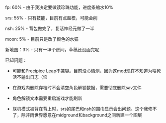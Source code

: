   fp: 60% - 由于我决定要做读珍珠功能，进度条缩水10%

 srs: 55% - 只有技能，目前有点超模，可能会削

 nsh: 25% - 背包做完了，复活神经元做了一半

moon: 5% - 目前只是改了颜色的水猫

新地图：3% - 只有一坤个房间，草稿还没画完呢





已知问题：

- 可能和Precipice Leap不兼容。目前没心情测，因为这mod现在不知道为啥死活不输出日志（恼

- 在游戏内删除存档时不会清空角色解锁数据，需要彻底删除sav文件

- 角色解锁文本需要重启游戏才能刷新

- 联机模式被背在背上时，srs的尾巴和nsh的围巾显示会出问题。这个我修不了，除非雨世界愿意在midground和background之间新建一个图层

